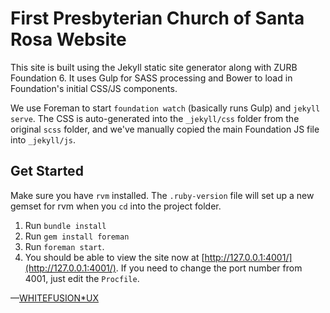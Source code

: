 # First Presbyterian Church of Santa Rosa Website

This site is built using the Jekyll static site generator along with ZURB Foundation 6. It uses Gulp for SASS processing and Bower to load in Foundation's initial CSS/JS components.

We use Foreman to start `foundation watch` (basically runs Gulp) and `jekyll serve`. The CSS is auto-generated into the `_jekyll/css` folder from the original `scss` folder, and we've manually copied the main Foundation JS file into `_jekyll/js`.

## Get Started

Make sure you have `rvm` installed. The `.ruby-version` file will set up a new gemset for rvm when you `cd` into the project folder.

1. Run `bundle install`
2. Run `gem install foreman`
3. Run `foreman start`.
4. You should be able to view the site now at [http://127.0.0.1:4001/](http://127.0.0.1:4001/). If you need to change the port number from 4001, just edit the `Procfile`.

—[WHITEFUSION*UX](http://ux.whitefusion.io)

